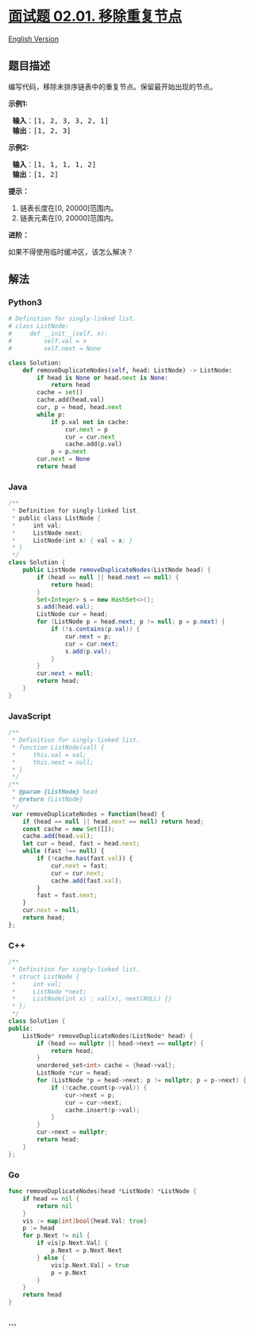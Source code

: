 # [面试题 02.01. 移除重复节点](https://leetcode-cn.com/problems/remove-duplicate-node-lcci)

[English Version](/lcci/02.01.Remove%20Duplicate%20Node/README_EN.md)

## 题目描述

<!-- 这里写题目描述 -->
<p>编写代码，移除未排序链表中的重复节点。保留最开始出现的节点。</p>

<p> <strong>示例1:</strong></p>

<pre>
<strong> 输入</strong>：[1, 2, 3, 3, 2, 1]
<strong> 输出</strong>：[1, 2, 3]
</pre>

<p> <strong>示例2:</strong></p>

<pre>
<strong> 输入</strong>：[1, 1, 1, 1, 2]
<strong> 输出</strong>：[1, 2]
</pre>

<p><strong>提示：</strong></p>

<ol>
<li>链表长度在[0, 20000]范围内。</li>
<li>链表元素在[0, 20000]范围内。</li>
</ol>

<p> <strong>进阶：</strong></p>

<p>如果不得使用临时缓冲区，该怎么解决？</p>

## 解法

<!-- 这里可写通用的实现逻辑 -->

<!-- tabs:start -->

### **Python3**

<!-- 这里可写当前语言的特殊实现逻辑 -->

```python
# Definition for singly-linked list.
# class ListNode:
#     def __init__(self, x):
#         self.val = x
#         self.next = None

class Solution:
    def removeDuplicateNodes(self, head: ListNode) -> ListNode:
        if head is None or head.next is None:
            return head
        cache = set()
        cache.add(head.val)
        cur, p = head, head.next
        while p:
            if p.val not in cache:
                cur.next = p
                cur = cur.next
                cache.add(p.val)
            p = p.next
        cur.next = None
        return head
```

### **Java**

<!-- 这里可写当前语言的特殊实现逻辑 -->

```java
/**
 * Definition for singly-linked list.
 * public class ListNode {
 *     int val;
 *     ListNode next;
 *     ListNode(int x) { val = x; }
 * }
 */
class Solution {
    public ListNode removeDuplicateNodes(ListNode head) {
        if (head == null || head.next == null) {
            return head;
        }
        Set<Integer> s = new HashSet<>();
        s.add(head.val);
        ListNode cur = head;
        for (ListNode p = head.next; p != null; p = p.next) {
            if (!s.contains(p.val)) {
                cur.next = p;
                cur = cur.next;
                s.add(p.val);
            }
        }
        cur.next = null;
        return head;
    }
}
```

### **JavaScript**

```js
/**
 * Definition for singly-linked list.
 * function ListNode(val) {
 *     this.val = val;
 *     this.next = null;
 * }
 */
/**
 * @param {ListNode} head
 * @return {ListNode}
 */
 var removeDuplicateNodes = function(head) {
    if (head == null || head.next == null) return head;
    const cache = new Set([]);
    cache.add(head.val);
    let cur = head, fast = head.next;
    while (fast !== null) {
        if (!cache.has(fast.val)) {
            cur.next = fast;
            cur = cur.next;
            cache.add(fast.val);
        }
        fast = fast.next;
    }
    cur.next = null;
    return head;
};
```

### **C++**

```cpp
/**
 * Definition for singly-linked list.
 * struct ListNode {
 *     int val;
 *     ListNode *next;
 *     ListNode(int x) : val(x), next(NULL) {}
 * };
 */
class Solution {
public:
    ListNode* removeDuplicateNodes(ListNode* head) {
        if (head == nullptr || head->next == nullptr) {
            return head;
        }
        unordered_set<int> cache = {head->val};
        ListNode *cur = head;
        for (ListNode *p = head->next; p != nullptr; p = p->next) {
            if (!cache.count(p->val)) {
                cur->next = p;
                cur = cur->next;
                cache.insert(p->val);
            }
        }
        cur->next = nullptr;
        return head;
    }
};
```

### **Go**

```go
func removeDuplicateNodes(head *ListNode) *ListNode {
	if head == nil {
		return nil
	}
	vis := map[int]bool{head.Val: true}
	p := head
	for p.Next != nil {
		if vis[p.Next.Val] {
			p.Next = p.Next.Next
		} else {
			vis[p.Next.Val] = true
			p = p.Next
		}
	}
	return head
}
```

### **...**

```

```

<!-- tabs:end -->
